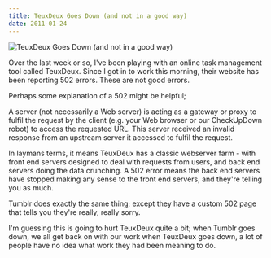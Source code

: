 ```yaml
---
title: TeuxDeux Goes Down (and not in a good way)
date: 2011-01-24
---
```


![TeuxDeux Goes Down (and not in a good way)](https://source.unsplash.com/LuQ2ex5HY3c/1600x900)

Over the last week or so, I've been playing with an online task management tool called TeuxDeux. Since I got in to work this morning, their website has been reporting 502 errors. These are not good errors.

Perhaps some explanation of a 502 might be helpful;

A server (not necessarily a Web server) is acting as a gateway or proxy to fulfil the request by the client (e.g. your Web browser or our CheckUpDown robot) to access the requested URL. This server received an invalid response from an upstream server it accessed to fulfil the request.

In laymans terms, it means TeuxDeux has a classic webserver farm - with front end servers designed to deal with requests from users, and back end servers doing the data crunching. A 502 error means the back end servers have stopped making any sense to the front end servers, and they're telling you as much.

Tumblr does exactly the same thing; except they have a custom 502 page that tells you they're really, really sorry.

I'm guessing this is going to hurt TeuxDeux quite a bit; when Tumblr goes down, we all get back on with our work when TeuxDeux goes down, a lot of people have no idea what work they had been meaning to do.